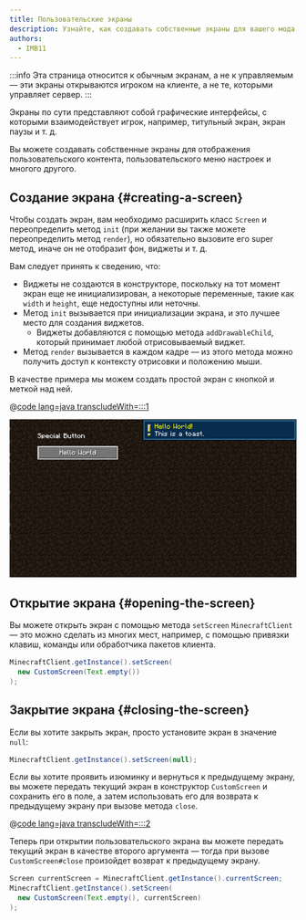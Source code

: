 ```yaml
---
title: Пользовательские экраны
description: Узнайте, как создавать собственные экраны для вашего мода.
authors:
  - IMB11
---
```


:::info
Эта страница относится к обычным экранам, а не к управляемым — эти экраны открываются игроком на клиенте, а не те, которыми управляет сервер.
:::

Экраны по сути представляют собой графические интерфейсы, с которыми взаимодействует игрок, например, титульный экран, экран паузы и т. д.

Вы можете создавать собственные экраны для отображения пользовательского контента, пользовательского меню настроек и многого другого.

## Создание экрана {#creating-a-screen}

Чтобы создать экран, вам необходимо расширить класс `Screen` и переопределить метод `init` (при желании вы также можете переопределить метод `render`), но обязательно вызовите его super метод, иначе он не отобразит фон, виджеты и т. д.

Вам следует принять к сведению, что:

- Виджеты не создаются в конструкторе, поскольку на тот момент экран еще не инициализирован, а некоторые переменные, такие как `width` и `height`, еще недоступны или неточны.
- Метод `init` вызывается при инициализации экрана, и это лучшее место для создания виджетов.
  - Виджеты добавляются с помощью метода `addDrawableChild`, который принимает любой отрисовываемый виджет.
- Метод `render` вызывается в каждом кадре — из этого метода можно получить доступ к контексту отрисовки и положению мыши.

В качестве примера мы можем создать простой экран с кнопкой и меткой над ней.

@[code lang=java transcludeWith=:::1](@/reference/1.21.8/src/client/java/com/example/docs/rendering/screens/CustomScreen.java)

![Пользовательский экран 1](/assets/develop/rendering/gui/custom-1-example.png)

## Открытие экрана {#opening-the-screen}

Вы можете открыть экран с помощью метода `setScreen` `MinecraftClient` — это можно сделать из многих мест, например, с помощью привязки клавиш, команды или обработчика пакетов клиента.

```java
MinecraftClient.getInstance().setScreen(
  new CustomScreen(Text.empty())
);
```

## Закрытие экрана {#closing-the-screen}

Если вы хотите закрыть экран, просто установите экран в значение `null`:

```java
MinecraftClient.getInstance().setScreen(null);
```

Если вы хотите проявить изюминку и вернуться к предыдущему экрану, вы можете передать текущий экран в конструктор `CustomScreen` и сохранить его в поле, а затем использовать его для возврата к предыдущему экрану при вызове метода `close`.

@[code lang=java transcludeWith=:::2](@/reference/1.21.8/src/client/java/com/example/docs/rendering/screens/CustomScreen.java)

Теперь при открытии пользовательского экрана вы можете передать текущий экран в качестве второго аргумента — тогда при вызове `CustomScreen#close` произойдет возврат к предыдущему экрану.

```java
Screen currentScreen = MinecraftClient.getInstance().currentScreen;
MinecraftClient.getInstance().setScreen(
  new CustomScreen(Text.empty(), currentScreen)
);
```
